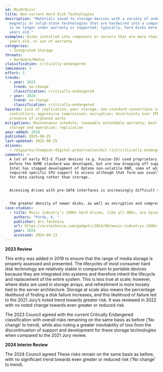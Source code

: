 ```yaml
---
id: Mix9rQcsvr
title: Non-current Hard Disk Technologies
description: "Materials saved to storage devices with a variety of underlying
  magnetic or solid-state technologies that are hardwired into a computer that
  is no longer under warranty or supported: typically, hard disks more than five
  years old."
examples: Disks installed into computers or servers that are more than five
  years old, or out of warranty
categories:
  - Integrated Storage
threats:
  - Hardware/Media
classification: critically-endangered
imminence: 3
effort: 5
trends:
  - year: 2023
    trend: no-change
    classification: critically-endangered
  - year: 2024
    trend: no-change
    classification: critically-endangered
hazards: Lack of replication; poor storage; non-standard connections or
  controllers; aggressive compression; encryption; Uncertainty over IPR or the
  presence of orphaned works
mitigations: Maintenance schedule; renewable extendable warranty; best practice
  storage and operation; replication
year-added: 2019
published: 2025-08-25
last-updated: 2025-08-25
aliases:
  - /digipres/champion-digital-preservation/bit-list/critically-endangered/bitlist-non-current-hard-disk
comments: >-
  A lot of early PCI-E flash devices (e.g. Fusion-IO) used proprietary drivers
  before the NVME standard was developed, but are now dropping off support.
  Intel has stopped development of Optane non-volatile RAM, some of which
  required specific CPU support to access although that form was usually used
  for data caching rather than storage.


  Accessing drives with pre-SATA interfaces is increasingly difficult since interface cards and OS support can be hard to come by.


  The greater density of newer disks, as well as encryption and compression, mean they can be more fragile than older disks with less density, and less sophisticated read/write technologies. The age of a disk is not the best or only indicator of its reliability.
case-studies:
  - title: Music industry’s 1990s hard drives, like all HDDs, are dying
    authors: "Purdy, K. "
    publisher: Ars Technica
    url: https://arstechnica.com/gadgets/2024/09/music-industrys-1990s-hard-drives-like-all-hdds-are-dying/
    year: 2024
    accessed: 2024-09-13
---
```

**2023 Review**

This entry was added in 2019 to ensure that the range of media storage is properly assessed and presented. The lifecycles of most consumer hard disk technology are relatively stable in comparison to portable devices because they are integrated into systems and therefore inherit the lifecycle and replacement of the entire system. This is less true at scale; however, where disks are used in storage arrays, and refreshment is more loosely tied to the server architecture. Storage at scale also means the percentage likelihood of finding a disk failure increases, and this likelihood of failure led to the 2021 Jury’s noted trend towards greater risk. It was reviewed in 2022 with no noted change towards even greater or reduced risk.

The 2023 Council agreed with the current Critically Endangered classification with overall risks remaining on the same basis as before (‘No change’ to trend), while also noting a greater inevitability of loss from the discontinuation of support and development for these storage technologies when compared to the 2021 Jury review.

**2024 Interim Review**

The 2024 Council agreed These risks remain on the same basis as before, with no significant trend towards even greater or reduced risk (‘No change’ to trend).

